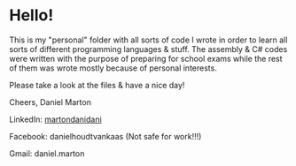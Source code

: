 # Hello!

This is my "personal" folder with all sorts of code I wrote in order to learn all sorts of different programming languages & stuff. The assembly & C# codes were written with the purpose of preparing for school exams while the rest of them was wrote mostly because of personal interests. 

Please take a look at the files & have a nice day!

Cheers,
Daniel Marton 

LinkedIn: [martondanidani](https://www.linkedin.com/in/martondanidani)

Facebook: danielhoudtvankaas (Not safe for work!!!)

Gmail: daniel.marton
